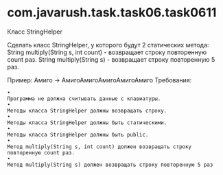 # com.javarush.task.task06.task0611

Класс StringHelper


Сделать класс StringHelper, у которого будут 2 статических метода:
String multiply(String s, int count) - возвращает строку повторенную count раз.
String multiply(String s) - возвращает строку повторенную 5 раз.

Пример:
Амиго -> АмигоАмигоАмигоАмигоАмиго
Требования:

    •
    Программа не должна считывать данные с клавиатуры.
    •
    Методы класса StringHelper должны возвращать строку.
    •
    Методы класса StringHelper должны быть статическими.
    •
    Методы класса StringHelper должны быть public.
    •
    Метод multiply(String s, int count) должен возвращать строку повторенную count раз.
    •
    Метод multiply(String s) должен возвращать строку повторенную 5 раз
